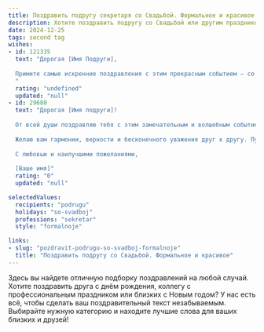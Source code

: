 ```yaml
---
title: Поздравить подругу секретаря со Свадьбой. Формальное и красивое
description: Хотите поздравить подругу со Свадьбой или другим праздником? Наш ИИ создаст незабываемое поздравление, а вы обязательно выделитесь среди других.  
date: 2024-12-25
tags: second tag
wishes:
- id: 121335
  text: "Дорогая [Имя Подруги],
  
  Примите самые искренние поздравления с этим прекрасным событием – со Днём вашей свадьбы! Желаю Вам с [Имя Супруга] крепкой любви, семейного благополучия, взаимопонимания и счастья на долгие годы. Пусть ваш совместный путь будет наполнен радостью, теплом и любовью.  Успехов Вам во всех начинаниях, а профессиональных успехов на вашей должности секретаря –  в особенности!
  "
  rating: "undefined"
  updated: "null"
- id: 29680
  text: "Дорогая [Имя подруги]!
  
  От всей души поздравляю тебя с этим замечательным и волшебным событием — твоей свадьбой! Пусть каждый день вашей совместной жизни будет наполнен светом и счастьем, а любовь и взаимопонимание крепнут с годами.
  
  Желаю вам гармонии, верности и бесконечного уважения друг к другу. Пусть ваша семейная жизнь станет ярким и счастливым путём, полным совместных мечт и свершений. Пусть в вашем доме всегда царит уют, а сердца наполняются радостью и нежностью.
  
  С любовью и наилучшими пожеланиями,
  
  [Ваше имя]"
  rating: "0"
  updated: "null"

selectedValues:
  recipients: "podrugu"
  holidays: "so-svadboj"
  professions: "sekretar"
  style: "formalnoje"

links:
- slug: "pozdravit-podrugu-so-svadboj-formalnoje"
  title: "Поздравить подругу со Свадьбой. Формальное и красивое"
---
```


Здесь вы найдете отличную подборку поздравлений на любой случай. 
Хотите поздравить друга с днём рождения, коллегу с профессиональным праздником или близких с Новым годом? У нас есть всё, чтобы сделать ваш поздравительный текст незабываемым. Выбирайте нужную категорию и находите лучшие слова для ваших близких и друзей!
